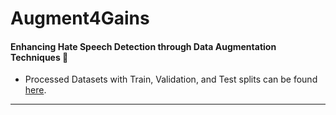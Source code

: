 # Augment4Gains

#### Enhancing Hate Speech Detection through Data Augmentation Techniques 💪

- Processed Datasets with Train, Validation, and Test splits can be found [here](https://drive.google.com/drive/folders/13zFCdnfLcJde0Wd1NDp5lDVXiEmgaRRs?usp=sharing).

---
